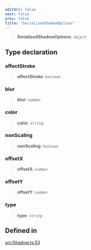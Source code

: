```yaml
---
editUrl: false
next: false
prev: false
title: "SerializedShadowOptions"
---
```


> **SerializedShadowOptions**: `object`

## Type declaration

### affectStroke

> **affectStroke**: `boolean`

### blur

> **blur**: `number`

### color

> **color**: `string`

### nonScaling

> **nonScaling**: `boolean`

### offsetX

> **offsetX**: `number`

### offsetY

> **offsetY**: `number`

### type

> **type**: `string`

## Defined in

[src/Shadow.ts:53](https://github.com/fabricjs/fabric.js/blob/8748628df7e9de00ba77413bfc3ad9e9fe9d4f30/src/Shadow.ts#L53)
